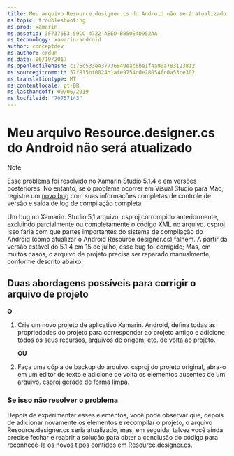 ```yaml
---
title: Meu arquivo Resource.designer.cs do Android não será atualizado
ms.topic: troubleshooting
ms.prod: xamarin
ms.assetid: 3F7376E3-59CC-4722-AEED-BB50E4D952AA
ms.technology: xamarin-android
author: conceptdev
ms.author: crdun
ms.date: 06/19/2017
ms.openlocfilehash: c175c533e437736849eac6be1f4a90a783123812
ms.sourcegitcommit: 57f815bf0024b1afe9754c0e28054fc0a53ce302
ms.translationtype: MT
ms.contentlocale: pt-BR
ms.lasthandoff: 09/06/2019
ms.locfileid: "70757143"
---
```

# <a name="my-android-resourcedesignercs-file-will-not-update"></a>Meu arquivo Resource.designer.cs do Android não será atualizado

> [!NOTE]
> Esse problema foi resolvido no Xamarin Studio 5.1.4 e em versões posteriores. No entanto, se o problema ocorrer em Visual Studio para Mac, registre um [novo bug](~/cross-platform/troubleshooting/questions/howto-file-bug.md) com suas informações completas de controle de versão e saída de log de compilação completa.

Um bug no Xamarin. Studio 5,1 arquivo. csproj corrompido anteriormente, excluindo parcialmente ou completamente o código XML no arquivo. csproj. Isso faria com que partes importantes do sistema de compilação do Android (como atualizar o Android Resource.designer.cs) falhem. A partir da versão estável do 5.1.4 em 15 de julho, esse bug foi corrigido; Mas, em muitos casos, o arquivo de projeto precisa ser reparado manualmente, conforme descrito abaixo.

## <a name="two-possible-approaches-to-fixing-up-the-project-file"></a>Duas abordagens possíveis para corrigir o arquivo de projeto

**O**

1. Crie um novo projeto de aplicativo Xamarin. Android, defina todas as propriedades do projeto para corresponder ao projeto antigo e adicione todos os seus recursos, arquivos de origem, etc. de volta ao projeto.

   **OU**

2. Faça uma cópia de backup do arquivo. csproj do projeto original, abra-o em um editor de texto e adicione de volta os elementos ausentes de um arquivo. csproj gerado de forma limpa.

### <a name="if-this-does-not-solve-the-problem"></a>Se isso não resolver o problema

Depois de experimentar esses elementos, você pode observar que, depois de adicionar novamente os elementos e recompilar o projeto, o arquivo Resource.designer.cs seria atualizado, mas, em seguida, talvez você ainda precise fechar e reabrir a solução para obter a conclusão do código para reconhecê-la os novos tipos contidos em Resource.designer.cs. 

